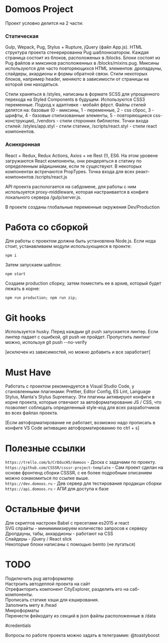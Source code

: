 # Domoos Project

Проект условно делится на 2 части:

### Cтатическая

Gulp, Wepack, Pug, Stylus + Rupture, jQuery (файл App.js). HTML структура проекта сгенерированна Pug шаблонизатором. Каждая страница состоит из блоков, расположеных в /blocks. Блоки состоят из Pug файлов и миксинов расположенных в /blocks/mixins.pug. Миксины используются для часто повторяющихся HTML элементов: дропадауны, слайдеры, акардионы и формы обратной связи. Стили некоторых блоков, например header, меняютс в зависимости от страницы на которой они находяться.

Стили храняться в /styles, написаны в формате SCSS для упрощенного перехода на Styled Components в будущем. Используются CSS3 переменные. Подход к адаптивке - мобайл фёрст. Файлы стилей делятся на: базовые (0 - миксины, 1 - переменные, 2 - css сброс, 3 - шрифты, 4 - базовые стилизованные элементы, 5 - повторяющиеся css-конструкции), /vendors - стили сторонних библиотек. Точки входа стилей: /styles/app.styl - стили статики, /scripts/react.styl - стили react компонентов.

### Асинхронная

React + Redux, Redux Actions, Axios + не Rest (!), ES6. На этом уровене загружаются React компоненты, они рендеряться в статику по определенным айдишникам, если те существуют. В некоторых компонентах встречаются PropTypes. Точка входа для всех реaкт-компонентов /scripts/react.js

API проекта распологается на сабдомене, для работы с ним используется proxy-middleware, которая настраивается в конфиге локального сервера /gulp/server.js.

В проекте созданы глобальные переменные окружения Dev/Production

# Работа со сборкой

Для работы с проектом должна быть установлена Node.js. Если нода стоит, устанавливаем модули использующиеся в проекте:

```
npm i
```

Затем запускаем шаблон:

```
npm start
```

Создаем production сборку, затем поместить ее в архив, который будет лежать в корне:

```
npm run production; npm run zip;
```

# Git hooks

Используется husky. Перед каждым git push запускается линтер. Если линтер падает с ошибкой, git push не пройдет. Пропустить линтинг можно, используя git push --no-verify

[исключен из зависимостей, но можно добавить и все заработает]

# Must Have

Работать с проектом рекомендуется в Visual Studio Code, у становленными плагинами: Prettier, Editor Config, ES Lint, Language Stylus, Manta's Stylus Supremacy. Эти плагины активируют конфиги в корне проекта, которые отвечают за автоформатирование JS / CSS, что позволяет соблюдать определенный style-код для всех разработчиков во всех файлах проекта.

[Если автоформатирование не работает, возможно надо прописать в конфиге VS Code активацию автоформатированию по ctrl + s]

# Полезные ссылки

`https://trello.com/b/CrDducH5/domoos` - Доска с задачами по проекту.  
`https://github.com/CSSSR/csssr-project-template` - Сам проект сделан на основе фронтенд сборки CSSSR, c ее более подробным описанием можно ознакомиться по ссылке выше.  
`https://dev.domoos.ru` - Дев сервер для тестирования продакшн сборки  
`https://api.domoos.ru` - АПИ для доступа к базе

# Остальные фичи

Для скриптов настроен Babel с пресетами es2015 и react  
SVG спрайты - минимимизируем количество запросов к серверу  
Дропдауны, табы, аккардионы - работают на CSS  
Слайдеры - jQuery / React slick  
Некоторые блоки написаны с помощью bemto (не пугаться)

# TODO

Подключить pug автоформатер  
Настроить автодеплой проекта на сайт  
Отрефакторить компонент CityExplorer, разделить его на саб-компоненты.  
Прописать статике хэши для кэширования.  
Заполнить мету в /head  
Микроформаты  
Перенести фейкодату из секций в json файлы расположенные в /data

#credentials

Вопросы по работе проекта можно задать в телеграмме: @toastyboost
